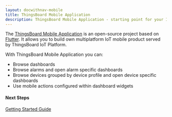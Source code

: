 ```yaml
---
layout: docwithnav-mobile
title: ThingsBoard Mobile Application
description: ThingsBoard Mobile Application - starting point for your IoT mobile product
---
```


The [ThingsBoard Mobile Application](https://github.com/thingsboard/flutter_thingsboard_app) is an open-source project based on [Flutter](https://flutter.dev/). It allows you to build own multiplatform IoT mobile product served by ThingsBoard IoT Platform.

With ThingsBoard Mobile Application you can:

* Browse dashboards
* Browse alarms and open alarm specific dashboards
* Browse devices grouped by device profile and open device specific dashboards
* Use mobile actions configured within dashboard widgets

#### Next Steps

<p><a href="/docs/mobile/getting-started" class="button">Getting Started Guide</a></p>
